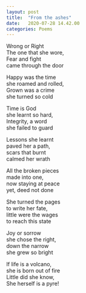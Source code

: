 ```yaml
---
layout: post
title:  "From the ashes"
date:   2020-07-28 14.42.00
categories: Poems
---
```


Wrong or Right<br />
The one that she wore,<br />
Fear and fight<br />
came through the door<br />


Happy was the time<br />
she roamed and rolled,<br />
Grown was a crime<br />
she turned so cold<br />


Time is God<br />
she learnt so hard,<br />
Integrity, a word<br />
she failed to guard<br />


Lessons she learnt  <br />
paved her a path,<br />
scars that burnt<br />
calmed her wrath<br />


All the broken pieces<br />
made into one,<br />
now staying at peace<br />
yet, deed not done<br />


She turned the pages<br />
to write her fate,<br />
little were the wages<br />
to reach this state<br />


Joy or sorrow<br />
she chose the right,<br />
down the narrow<br />
she grew so bright<br />


If life is a volcano,<br />
she is born out of fire<br />
Little did she know,<br />
She herself is a pyre!<br />